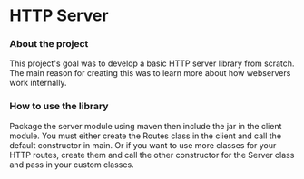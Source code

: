 # HTTP Server

### About the project
This project's goal was to develop a basic HTTP server library from scratch. 
The main reason for creating this was to learn more about how webservers work internally.

### How to use the library
Package the server module using maven then include the jar in the client module.
You must either create the Routes class in the client and call the default constructor in main.
Or if you want to use more classes for your HTTP routes, create them and call the other constructor for the Server class and pass in your custom classes.


